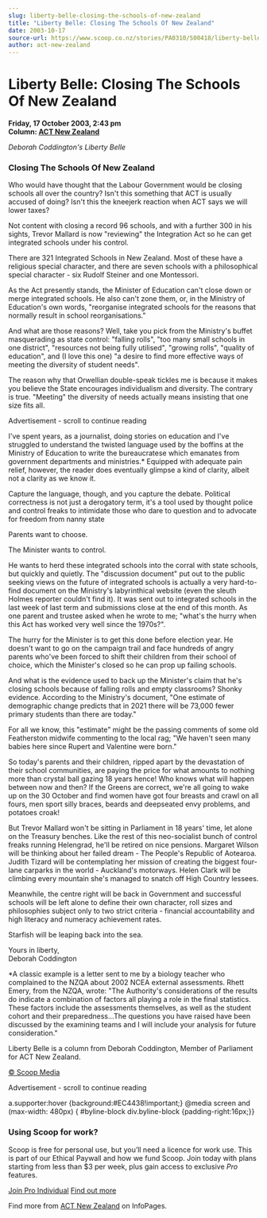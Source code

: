 ```yaml
---
slug: liberty-belle-closing-the-schools-of-new-zealand
title: "Liberty Belle: Closing The Schools Of New Zealand"
date: 2003-10-17
source-url: https://www.scoop.co.nz/stories/PA0310/S00418/liberty-belle-closing-the-schools-of-new-zealand.htm
author: act-new-zealand
---
```

Liberty Belle: Closing The Schools Of New Zealand
=================================================

**Friday, 17 October 2003, 2:43 pm**  
**Column: [ACT New Zealand](https://info.scoop.co.nz/ACT_New_Zealand)**

_Deborah Coddington's Liberty Belle_  

### Closing The Schools Of New Zealand

Who would have thought that the Labour Government would be closing schools all over the country? Isn't this something that ACT is usually accused of doing? Isn't this the kneejerk reaction when ACT says we will lower taxes?

Not content with closing a record 96 schools, and with a further 300 in his sights, Trevor Mallard is now "reviewing" the Integration Act so he can get integrated schools under his control.

There are 321 Integrated Schools in New Zealand. Most of these have a religious special character, and there are seven schools with a philosophical special character - six Rudolf Steiner and one Montessori.

As the Act presently stands, the Minister of Education can't close down or merge integrated schools. He also can't zone them, or, in the Ministry of Education's own words, "reorganise integrated schools for the reasons that normally result in school reorganisations."

And what are those reasons? Well, take you pick from the Ministry's buffet masquerading as state control: "falling rolls", "too many small schools in one district", "resources not being fully utilised", "growing rolls", "quality of education", and (I love this one) "a desire to find more effective ways of meeting the diversity of student needs".

The reason why that Orwellian double-speak tickles me is because it makes you believe the State encourages individualism and diversity. The contrary is true. "Meeting" the diversity of needs actually means insisting that one size fits all.

Advertisement - scroll to continue reading





I've spent years, as a journalist, doing stories on education and I've struggled to understand the twisted language used by the boffins at the Ministry of Education to write the bureaucratese which emanates from government departments and ministries.\* Equipped with adequate pain relief, however, the reader does eventually glimpse a kind of clarity, albeit not a clarity as we know it.

Capture the language, though, and you capture the debate. Political correctness is not just a derogatory term, it's a tool used by thought police and control freaks to intimidate those who dare to question and to advocate for freedom from nanny state

Parents want to choose.

The Minister wants to control.

He wants to herd these integrated schools into the corral with state schools, but quickly and quietly. The "discussion document" put out to the public seeking views on the future of integrated schools is actually a very hard-to-find document on the Ministry's labyrinthical website (even the sleuth Holmes reporter couldn't find it). It was sent out to integrated schools in the last week of last term and submissions close at the end of this month. As one parent and trustee asked when he wrote to me; "what's the hurry when this Act has worked very well since the 1970s?".

The hurry for the Minister is to get this done before election year. He doesn't want to go on the campaign trail and face hundreds of angry parents who've been forced to shift their children from their school of choice, which the Minister's closed so he can prop up failing schools.

And what is the evidence used to back up the Minister's claim that he's closing schools because of falling rolls and empty classrooms? Shonky evidence. According to the Ministry's document, "One estimate of demographic change predicts that in 2021 there will be 73,000 fewer primary students than there are today."

For all we know, this "estimate" might be the passing comments of some old Featherston midwife commenting to the local rag; "We haven't seen many babies here since Rupert and Valentine were born."

So today's parents and their children, ripped apart by the devastation of their school communities, are paying the price for what amounts to nothing more than crystal ball gazing 18 years hence! Who knows what will happen between now and then? If the Greens are correct, we're all going to wake up on the 30 October and find women have got four breasts and crawl on all fours, men sport silly braces, beards and deepseated envy problems, and potatoes croak!

But Trevor Mallard won't be sitting in Parliament in 18 years' time, let alone on the Treasury benches. Like the rest of this neo-socialist bunch of control freaks running Helengrad, he'll be retired on nice pensions. Margaret Wilson will be thinking about her failed dream - The People's Republic of Aotearoa. Judith Tizard will be contemplating her mission of creating the biggest four-lane carparks in the world - Auckland's motorways. Helen Clark will be climbing every mountain she's managed to snatch off High Country lessees.

Meanwhile, the centre right will be back in Government and successful schools will be left alone to define their own character, roll sizes and philosophies subject only to two strict criteria - financial accountability and high literacy and numeracy achievement rates.

Starfish will be leaping back into the sea.

Yours in liberty,  
Deborah Coddington

\*A classic example is a letter sent to me by a biology teacher who complained to the NZQA about 2002 NCEA external assessments. Rhett Emery, from the NZQA, wrote: "The Authority's considerations of the results do indicate a combination of factors all playing a role in the final statistics. These factors include the assessments themselves, as well as the student cohort and their preparedness...The questions you have raised have been discussed by the examining teams and I will include your analysis for future consideration."

Liberty Belle is a column from Deborah Coddington, Member of Parliament for ACT New Zealand.

  

[© Scoop Media](http://www.scoop.co.nz/about/terms.html)  

Advertisement - scroll to continue reading



a.supporter:hover {background:#EC4438!important;} @media screen and (max-width: 480px) { #byline-block div.byline-block {padding-right:16px;}}

### Using Scoop for work?

Scoop is free for personal use, but you’ll need a licence for work use. This is part of our Ethical Paywall and how we fund Scoop. Join today with plans starting from less than $3 per week, plus gain access to exclusive _Pro_ features.  
  
[Join Pro Individual](https://pro.scoop.co.nz/Individual/?from=ProIn24) [Find out more](https://pro.scoop.co.nz/using-scoop-for-work/?from=ProIn24)

Find more from [ACT New Zealand](https://info.scoop.co.nz/ACT_New_Zealand) on InfoPages.
